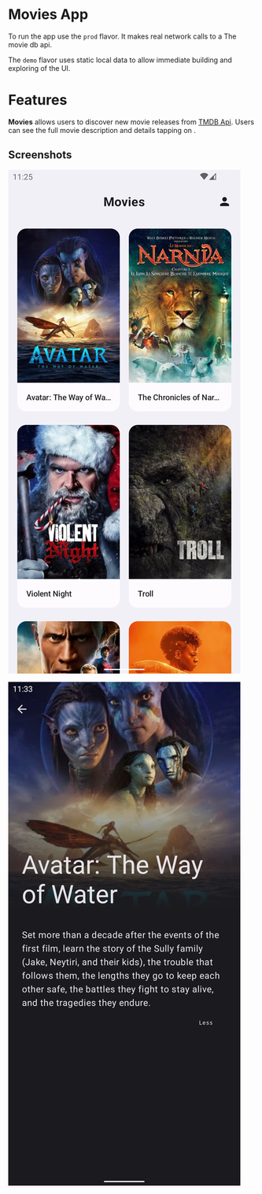 
Movies App
==================

To run the app use the `prod` flavor. It makes real network calls to a The movie db api.

The `demo` flavor uses static local data to allow immediate building and exploring of the UI.

# Features

**Movies** allows users to discover new movie releases from
[TMDB Api](https://api.themoviedb.org/4/). 
Users can see the full movie description and details tapping on .

## Screenshots

![Screenshot showing movies list screen](docs/images/screenshot_movies_phone_port.png "Screenshot showing movies list screen")

![Screenshot showing movie detail screen](docs/images/Screenshot_movie_port.png "Screenshot showing movie detail screen")
